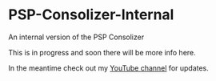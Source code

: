 # PSP-Consolizer-Internal
An internal version of the PSP Consolizer

This is in progress and soon there will be more info here.

In the meantime check out my [YouTube channel](https://www.youtube.com/channel/UCKmh-hwlFslVOMMIUdOnmKw) for updates.

